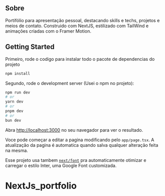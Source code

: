 ## Sobre

Portifólio para apresentação pessoal, destacando skills e techs, projetos e meios de contato.
Construido com NextJS, estilizado com TailWind e animações criadas com o Framer Motion.

## Getting Started

Primeiro, rode o codigo para instalar todo o pacote de dependencias do projeto
```bash
npm install
```

Segundo, rode o development server (Usei o npm no projeto):

```bash
npm run dev
# or
yarn dev
# or
pnpm dev
# or
bun dev
```

Abra [http://localhost:3000](http://localhost:3000) no seu navegador para ver o resultado.

Voce pode começar a editar a pagina modificando pelo `app/page.tsx`. A atualização da pagina é automatica quando salva qualquer alteração feita na mesma.

Esse projeto usa tambem [`next/font`](https://nextjs.org/docs/basic-features/font-optimization) pra automaticamente otimizar e carregar o estilo Inter, uma Google Font customizada.

# NextJs_portfolio

